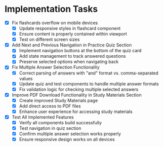 # Implementation Tasks

- [x] Fix flashcards overflow on mobile devices
  - [x] Update responsive styles in flashcard component
  - [x] Ensure content is properly contained within viewport
  - [x] Test on different screen sizes

- [x] Add Next and Previous Navigation in Practice Quiz Section
  - [x] Implement navigation buttons at the bottom of the quiz card
  - [x] Add state management to track answered questions
  - [x] Preserve selected options when navigating back

- [x] Fix Multiple Answer Selection Functionality
  - [x] Correct parsing of answers with "and" format vs. comma-separated values
  - [x] Update quiz and test components to handle multiple answer formats
  - [x] Fix validation logic for checking multiple selected answers

- [x] Improve PDF Download Functionality in Study Materials Section
  - [x] Create improved Study Materials page
  - [x] Add direct access to PDF files
  - [x] Enhance user experience for accessing study materials

- [x] Test All Implemented Features
  - [x] Verify all components build successfully
  - [x] Test navigation in quiz section
  - [x] Confirm multiple answer selection works properly
  - [x] Ensure responsive design works on all devices
